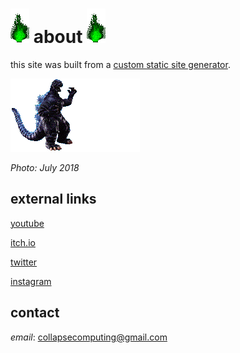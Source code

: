 # ![green_flame](../media/green_flame.gif) about ![green_flame](../media/green_flame.gif)

this site was built from a [custom static site generator](https://github.com/plungepool/freeware-dot-fyi).

![godzilla0073.gif](../media/godzilla0073.gif)

*Photo: July 2018*

## external links

[youtube](https://www.youtube.com/@freeware_fyi)

[itch.io]()

[twitter](https://twitter.com/freeware_fyi)

[instagram]()

## contact

*email*: [collapsecomputing@gmail.com](mailto:collapsecomputing@gmail.com)

